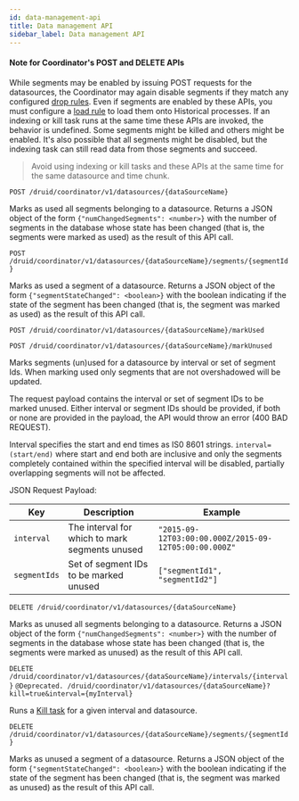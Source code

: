 ```yaml
---
id: data-management-api
title: Data management API
sidebar_label: Data management API
---
```


<!--
  ~ Licensed to the Apache Software Foundation (ASF) under one
  ~ or more contributor license agreements.  See the NOTICE file
  ~ distributed with this work for additional information
  ~ regarding copyright ownership.  The ASF licenses this file
  ~ to you under the Apache License, Version 2.0 (the
  ~ "License"); you may not use this file except in compliance
  ~ with the License.  You may obtain a copy of the License at
  ~
  ~   http://www.apache.org/licenses/LICENSE-2.0
  ~
  ~ Unless required by applicable law or agreed to in writing,
  ~ software distributed under the License is distributed on an
  ~ "AS IS" BASIS, WITHOUT WARRANTIES OR CONDITIONS OF ANY
  ~ KIND, either express or implied.  See the License for the
  ~ specific language governing permissions and limitations
  ~ under the License.
  -->


#### Note for Coordinator's POST and DELETE APIs

While segments may be enabled by issuing POST requests for the datasources, the Coordinator may again disable segments if they match any configured [drop rules](../operations/rule-configuration.md#drop-rules). Even if segments are enabled by these APIs, you must configure a [load rule](../operations/rule-configuration.md#load-rules) to load them onto Historical processes. If an indexing or kill task runs at the same time these APIs are invoked, the behavior is undefined. Some segments might be killed and others might be enabled. It's also possible that all segments might be disabled, but the indexing task can still read data from those segments and succeed.

> Avoid using indexing or kill tasks and these APIs at the same time for the same datasource and time chunk.

`POST /druid/coordinator/v1/datasources/{dataSourceName}`

Marks as used all segments belonging to a datasource. Returns a JSON object of the form
`{"numChangedSegments": <number>}` with the number of segments in the database whose state has been changed (that is,
the segments were marked as used) as the result of this API call.

`POST /druid/coordinator/v1/datasources/{dataSourceName}/segments/{segmentId}`

Marks as used a segment of a datasource. Returns a JSON object of the form `{"segmentStateChanged": <boolean>}` with
the boolean indicating if the state of the segment has been changed (that is, the segment was marked as used) as the
result of this API call.

`POST /druid/coordinator/v1/datasources/{dataSourceName}/markUsed`

`POST /druid/coordinator/v1/datasources/{dataSourceName}/markUnused`

Marks segments (un)used for a datasource by interval or set of segment Ids. When marking used only segments that are not overshadowed will be updated.

The request payload contains the interval or set of segment IDs to be marked unused.
Either interval or segment IDs should be provided, if both or none are provided in the payload, the API would throw an error (400 BAD REQUEST).

Interval specifies the start and end times as IS0 8601 strings. `interval=(start/end)` where start and end both are inclusive and only the segments completely contained within the specified interval will be disabled, partially overlapping segments will not be affected.

JSON Request Payload:

 |Key|Description|Example|
|----------|-------------|---------|
|`interval`|The interval for which to mark segments unused|`"2015-09-12T03:00:00.000Z/2015-09-12T05:00:00.000Z"`|
|`segmentIds`|Set of segment IDs to be marked unused|`["segmentId1", "segmentId2"]`|

`DELETE /druid/coordinator/v1/datasources/{dataSourceName}`

Marks as unused all segments belonging to a datasource. Returns a JSON object of the form
`{"numChangedSegments": <number>}` with the number of segments in the database whose state has been changed (that is,
the segments were marked as unused) as the result of this API call.

`DELETE /druid/coordinator/v1/datasources/{dataSourceName}/intervals/{interval}`
`@Deprecated. /druid/coordinator/v1/datasources/{dataSourceName}?kill=true&interval={myInterval}`

Runs a [Kill task](../ingestion/tasks.md) for a given interval and datasource.

`DELETE /druid/coordinator/v1/datasources/{dataSourceName}/segments/{segmentId}`

Marks as unused a segment of a datasource. Returns a JSON object of the form `{"segmentStateChanged": <boolean>}` with
the boolean indicating if the state of the segment has been changed (that is, the segment was marked as unused) as the
result of this API call.